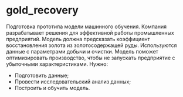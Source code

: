 # gold_recovery
Подготовка прототипа модели машинного обучения. Компания разрабатывает решения для эффективной работы промышленных предприятий.
Модель должна предсказать коэффициент восстановления золота из золотосодержащей руды. Используются данные с параметрами добычи и очистки.
Модель поможет оптимизировать производство, чтобы не запускать предприятие с убыточными характеристиками.
Нужно:
- Подготовить данные;
- Провести исследовательский анализ данных;
- Построить и обучить модель.
